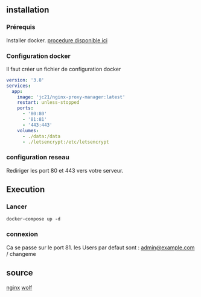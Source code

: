 
## installation
### Prérequis
Installer docker. [procedure disponible ici](TODO)

### Configuration docker

Il faut créer un fichier de configuration docker

~~~yaml
version: '3.8'
services:
  app:
    image: 'jc21/nginx-proxy-manager:latest'
    restart: unless-stopped
    ports:
      - '80:80'
      - '81:81'
      - '443:443'
    volumes:
      - ./data:/data
      - ./letsencrypt:/etc/letsencrypt
~~~

### configuration reseau

Rediriger les port 80 et 443 vers votre serveur.

## Execution

### Lancer

~~~shell
docker-compose up -d
~~~

### connexion

Ca se passe sur le port 81. les Users par defaut sont : admin@example.com / changeme



## source
[nginx](https://nginxproxymanager.com/guide/#quick-setup)
[wolf](https://www.youtube.com/watch?v=qlcVx-k-02E&t=321s)